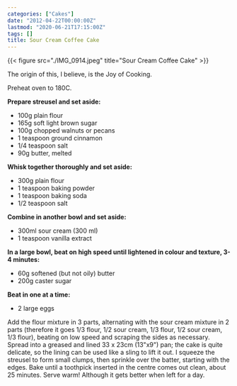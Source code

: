 ```yaml
---
categories: ["Cakes"]
date: "2012-04-22T00:00:00Z"
lastmod: "2020-06-21T17:15:00Z"
tags: []
title: Sour Cream Coffee Cake
---
```


{{< figure src="./IMG_0914.jpeg" title="Sour Cream Coffee Cake" >}}

The origin of this, I believe, is the Joy of Cooking.

Preheat oven to 180C.

**Prepare streusel and set aside:**

- 100g plain flour
- 165g soft light brown sugar
- 100g chopped walnuts or pecans 
- 1 teaspoon ground cinnamon
- 1/4 teaspoon salt
- 90g butter, melted

**Whisk together thoroughly and set aside:**

- 300g plain flour
- 1 teaspoon baking powder
- 1 teaspoon baking soda
- 1/2 teaspoon salt

**Combine in another bowl and set aside:**

- 300ml sour cream (300 ml)
- 1 teaspoon vanilla extract

**In a large bowl, beat on high speed until lightened in colour and texture, 3-4 minutes:**

- 60g softened (but not oily) butter 
- 200g caster sugar

**Beat in one at a time:**

- 2 large eggs

Add the flour mixture in 3 parts, alternating with the sour cream mixture in 2 parts (therefore it goes 1/3 flour, 1/2 sour cream, 1/3 flour, 1/2 sour cream, 1/3 flour), beating on low speed and scraping the sides as necessary.  Spread into a greased and lined 33 x 23cm (13"x9") pan; the cake is quite delicate, so the lining can be used like a sling to lift it out.  I squeeze the streusel to form small clumps, then sprinkle over the batter, starting with the edges.  Bake until a toothpick inserted in the centre comes out clean, about 25 minutes.  Serve warm!  Although it gets better when left for a day.
